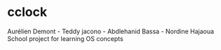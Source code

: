# cclock
Aurélien Demont - Teddy jacono - Abdlehanid Bassa - Nordine Hajaoua
School project for learning OS concepts
